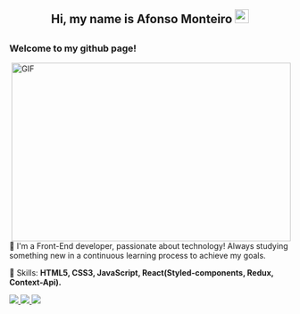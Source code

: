 <h2 align="center"> Hi, my name is Afonso Monteiro <img src="https://media.giphy.com/media/hvRJCLFzcasrR4ia7z/giphy.gif" width="25px"> <h2/>  

<h3>Welcome to my github page!</h3>


<img align="right" alt="GIF" src="https://github.com/abhisheknaiidu/abhisheknaiidu/blob/master/code.gif?raw=true" width="500" height="320" />
<div align="center">
<p align="left"> 
  🚀 I'm a Front-End developer, passionate about technology! Always studying something new in a continuous learning process to achieve my goals. 
</p>

<p align="left">
  💎 Skills: <strong>HTML5, CSS3, JavaScript, React(Styled-components, Redux, Context-Api).</strong>
</p>


<p align="left">
  <a
    href="https://api.whatsapp.com/send?phone=11965727261&text=Hello%20i%20came%20from%20your%20site" 
    alt="WhatsApp"
    target="blank_"
  >
    <img src="https://img.shields.io/badge/-WhatsApp-25D366?style=flat-square&logo=WhatsApp&logoColor=white" />
  </a>
  <a
    href="mailto:afonsomonteiro_@hotmail.com" 
    alt="Email"
    target="blank"
  >
    <img src="https://img.shields.io/badge/-Email-B23121?style=flat-square&logo=gmail&logoColor=white" />
  </a>
  <a
    href="https://www.linkedin.com/in/afonso-monteiro-818603191/" 
    alt="LinkedIn"
    target="_blank"
  >
    <img src="https://img.shields.io/badge/-LinkedIn-0E76A8?style=flat-square&logo=Linkedin&logoColor=white" />
  </a>
 
  
</p>

<!--
**AffonsoMonteiro/AffonsoMonteiro** is a ✨ _special_ ✨ repository because its `README.md` (this file) appears on your GitHub profile.

Here are some ideas to get you started:

- 🔭 I’m currently working on ...
- 🌱 I’m currently learning ...
- 👯 I’m looking to collaborate on ...
- 🤔 I’m looking for help with ...
- 💬 Ask me about ...
- 📫 How to reach me: ...
- 😄 Pronouns: ...
- ⚡ Fun fact: ...
-->
